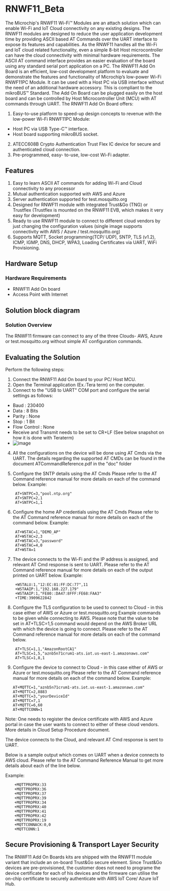 # RNWF11_Beta
The Microchip's RNWF11 Wi-Fi™ Modules are an attach solution which can enable Wi-Fi and IoT Cloud
connectivity on any existing designs. The RNWF11 modules are designed to reduce the user application
development time by providing ASCII based AT Commands over the UART interface to expose its features and
capabilities. As the RNWF11 handles all the Wi-Fi and IoT cloud related functionality, even a simple 8-bit Host
microcontroller can have the cloud connectivity with minimal hardware requirements. The ASCII AT command
interface provides an easier evaluation of the board using any standard serial port application on a PC.
The RNWF11 Add On Board is an efficient, low-cost development platform to evaluate and demonstrate the
features and functionality of Microchip’s low-power Wi-Fi RNWF11PC Module. It can be used with a Host PC
via USB interface without the need of an additional hardware accessory. This is compliant to the mikroBUS™
Standard. The Add On Board can be plugged easily on the host board and can be controlled by Host
Microcontroller Unit (MCU) with AT commands through UART.
The RNWF11 Add On Board offers:
1. Easy-to-use platform to speed-up design concepts to revenue with the low-power Wi-Fi RNWF11PC Module:
- Host PC via USB Type-C™ interface.
- Host board supporting mikroBUS socket.
2. ATECC608B Crypto Authentication Trust Flex IC device for secure and authenticated cloud connection.
3. Pre-programmed, easy- to-use, low-cost Wi-Fi adapter.

## Features

1. Easy to learn ASCII AT commands for adding Wi-Fi and Cloud connectivity to any processor
2. Mutual authentication supported with AWS and Azure
3. Server authentication supported for test.mosquitto.org
4. Designed for RNWF11 module with integrated Trust&Go (TNG) or Trustflex (Trustflex is mounted on the RNWF11 EVB, which makes it very easy for development)
5. Ready to use RNWF11 module to connect to different cloud vendors by just changing the configuration values (single image supports connectivity with AWS / Azure / test.mosquitto.org)
6. Supports MQTT, Socket programming(TCP/ UDP), SNTP, TLS (v1.2), ICMP, IGMP, DNS, DHCP, WPA3, Loading Certificates via UART, WiFi Provisioning.
    
## Hardware Setup
### Hardware Requirements

- RNWF11 Add On board
- Access Point with Internet

## Solution block diagram
### Solution Overview

The RNWF11 firmware can connect to any of the three Clouds- AWS, Azure or test.mosquitto.org without simple AT configuration commands.

## Evaluating the Solution

Perform the following steps:

1. Connect the RNWF11 Add On board to your PC/ Host MCU.
2. Open the Terminal application (Ex.:Tera term) on the computer.
3. Connect to the "USB to UART" COM port and configure the serial settings as follows:
- Baud : 230400
- Data : 8 Bits
- Parity : None
- Stop : 1 Bit
- Flow Control : None
- Receive and Transmit needs to be set to CR+LF (See below snapshot on how it is done with Teraterm)
- ![image](https://github.com/MicrochipTech/RNWF11_Beta/assets/47098770/3ed41f34-6350-4039-89c0-92dac958ec44)

4. All the configurations on the device will be done using AT Cmds via the UART. The details regarding the supported AT CMDs can be found in the document ATCommandReference.pdf in the "doc" folder
5. Configure the SNTP details using the AT Cmds
Please refer to the AT Command reference manual for more details on each of the command below.
    Example:
    
        AT+SNTPC=3,"pool.ntp.org"
        AT+SNTPC=2,1
        AT+SNTPC=1,1
6. Configure the home AP credentials using the AT Cmds
Please refer to the AT Command reference manual for more details on each of the command below.
    Example:
    
        AT+WSTAC=1,"DEMO_AP"
        AT+WSTAC=2,3
        AT+WSTAC=3,"password"
        AT+WSTAC=4,0
        AT+WSTA=1
   
8. The device connects to the Wi-Fi and the IP address is assigned, and relevant AT Cmd response is sent to UART.
Please refer to the AT Command reference manual for more details on each of the output printed on UART below.
Example:

        +WSTALU:1,"12:EC:81:FF:DC:77",11
        +WSTAAIP:1,"192.168.227.179"
        +WSTAAIP:1,"FE80::DA47:8FFF:FE68:FAA3"
        +TIME:3909622842
        
9. Configure the TLS configuration to be used to connect to Cloud - in this case either of AWS or Azure or test.mosquitto.org
Example commands to be given while connecting to AWS. Please note that the value to be set in AT+TLSC=1,5 command would depend on the AWS Broker URL with which the device is going to connect. Please refer to the AT Command reference manual for more details on each of the command below.

        AT+TLSC=1,1,"AmazonRootCA1"
        AT+TLSC=1,5,"aznb5n71crum1-ats.iot.us-east-1.amazonaws.com"
        AT+TLSC=1,8,1

10. Configure the device to connect to Cloud - in this case either of AWS or Azure or test.mosquitto.org
Please refer to the AT Command reference manual for more details on each of the command below.
Example:

        AT+MQTTC=1,"aznb5n71crum1-ats.iot.us-east-1.amazonaws.com"
        AT+MQTTC=2,8883
        AT+MQTTC=3,"yourDeviceId"
        AT+MQTTC=7,1
        AT+MQTTC=6,60
        AT+MQTTCONN=1
        
Note: One needs to register the device certificate with AWS and Azure portal in case the user wants to connect to either of these cloud vendors. More details in Cloud Setup Procedure document.

The device connects to the Cloud, and relevant AT Cmd response is sent to UART.

Below is a sample output which comes on UART when a device connects to AWS cloud. Please refer to the AT Command Reference Manual to get more details about each of the line below.

Example:

        +MQTTPROPRX:33
        +MQTTPROPRX:36
        +MQTTPROPRX:37
        +MQTTPROPRX:39
        +MQTTPROPRX:34
        +MQTTPROPRX:40
        +MQTTPROPRX:41
        +MQTTPROPRX:42
        +MQTTPROPRX:19
        +MQTTCONNACK:0,0
        +MQTTCONN:1
        
## Secure Provisioning & Transport Layer Security

The RNWF11 Add On Boards kits are shipped with the RNWF11 module variant that include an on-board Trust&Go secure element. Since Trust&Go devices are pre-provisioned, the customer does not need to programe the device certificate for each of his devices and the firmware can utilise the on-chip certificate to securely authenticate with AWS IoT Core/ Azure IoT Hub.
